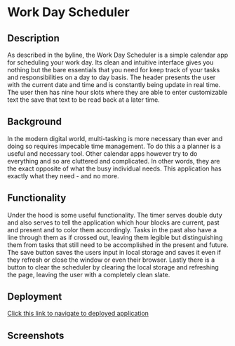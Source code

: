 # Work Day Scheduler

## Description 

As described in the byline, the Work Day Scheduler is a simple calendar app for scheduling your work day. Its clean and intuitive interface gives you nothing but the bare essentials that you need for keep track of your tasks and responsibilities on a day to day basis. The header presents the user with the current date and time and is constantly being update in real time. The user then has nine hour slots where they are able to enter customizable text the save that text to be read back at a later time. 

## Background

In the modern digital world, multi-tasking is more necessary than ever and doing so requires impecable time management. To do this a a planner is a useful and necessary tool. Other calendar apps however try to do everything and so are cluttered and complicated. In other words, they are the exact opposite of what the busy individual needs. This application has exactly what they need - and no more.

## Functionality
Under the hood is some useful functionality. The timer serves double duty and also serves to tell the application which hour blocks are current, past and present and to color them accordingly. Tasks in the past also have a line through them as if crossed out, leaving them legible but distinguishing them from tasks that still need to be accomplished in the present and future. The save button saves the users input in local storage and saves it even if they refresh or close the window or even their browser. Lastly there is a button to clear the scheduler by clearing the local storage and refreshing the page, leaving the user with a completely clean slate.

## Deployment 
[Click this link to navigate to deployed application](https://will-neal.github.io/Work-Day-Scheduler/)

## Screenshots 